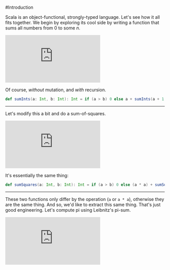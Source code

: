#Introduction

Scala is an object-functional, strongly-typed language. Let's see how it all fits together. We begin by exploring its cool side by writing a function that sums all numbers from 0 to some _n_.

![Sum(a, b)(i)](http://latex.codecogs.com/gif.latex?%5Csum_%7Bi%3Da%7D%5Eb%2520i)

Of course, _without_ mutation, and _with_ recursion.


```scala
def sumInts(a: Int, b: Int): Int = if (a > b) 0 else a + sumInts(a + 1, b)
```

---

Let's modify this a bit and do a sum-of-squares.

![Sum(a, b)(i ^ 2)](http://latex.codecogs.com/gif.latex?%5Csum_%7Bi%3Da%7D%5Eb%2520i%5E2)

It's essentially the same thing:

```scala
def sumSquares(a: Int, b: Int): Int = if (a > b) 0 else (a * a) + sumSquares(a + 1, b)
```

---

These two functions only differ by the operation (``a`` or ``a * a``), otherwise they are the same thing. And so, we'd like to extract this same thing. That's just good engineering. Let's compute pi using Leibnitz's pi-sum.

![Sum(a by 4, b)(1/(i*(i+2))](http://latex.codecogs.com/gif.latex?%5Csum_%7Bi%3Da%5C%2520by%5C%25204%7D%7D%5Eb%2520%5Cfrac%7B1%7D%7Bi(i%2B2)%7D)